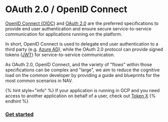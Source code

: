 # OAuth 2.0 / OpenID Connect 

[OpenID Connect (OIDC)](https://openid.net/connect/) and [OAuth 2.0](https://oauth.net/2/) are the preferred 
specifications to provide end user authentication and ensure secure service-to-service communication for applications running on the platform.

In short, OpenID Connect is used to delegate end user authentication to a third party (e.g. [Azure AD](./azure-ad.md)), 
while the OAuth 2.0 protocol can provide signed tokens ([JWT](https://oauth.net/2/jwt/)) for service-to-service communication.

As OAuth 2.0, OpenID Connect, and the variety of "flows" within those specifications can be complex and "large", 
we aim to reduce the cognitive load on the common developer by providing a guide and blueprints for the most common scenarios in NAV.

{% hint style="info" %}
If your application is running in GCP and you need access to another application on behalf of a user, check out [Token X](tokenx.md)
{% endhint %}

### [Get started](https://security.labs.nais.io/)

